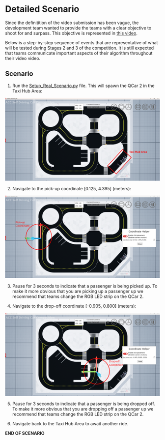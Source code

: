 # Detailed Scenario

Since the definitition of the video submission has been vague, the development team wanted to provide the teams with a clear objective to shoot for and surpass. This objective is represented in [this video](https://youtu.be/NtgBwlfGbMc).

Below is a step-by-step sequence of events that are representative of what will be tested during Stages 2 and 3 of the competition. It is still expected that teams communicate important aspects of their algorithm throughout their video video.

## Scenario

1. Run the [Setup_Real_Scenario.py](https://github.com/quanser/ACC-Competition-2025/blob/main/Docker/virtual_qcar2/python/Base_Scenarios_Python/Setup_Real_Scenario.py) file. This will spawn the QCar 2 in the Taxi Hub Area:
 
![Taxi Hub Area](https://github.com/quanser/ACC-Competition-2025/blob/main/Software_Setup/Pictures/TaxiHubArea.png)

2. Navigate to the pick-up coordinate [0.125, 4.395] (meters):

![Pick-Up coordinate](https://github.com/quanser/ACC-Competition-2025/blob/main/Software_Setup/Pictures/PickUpCoordinate.png)

3. Pause for 3 seconds to indicate that a passenger is being picked up. To make it more obvious that you are picking up a passenger up we recommend that teams change the RGB LED strip on the QCar 2.

4. Navigate to the drop-off coordinate [-0.905, 0.800] (meters):

![Drop Off Coordinate](https://github.com/quanser/ACC-Competition-2025/blob/main/Software_Setup/Pictures/DropOffCoordinate.png)

5. Pause for 3 seconds to indicate that a passenger is being dropped off. To make it more obvious that you are dropping off a passenger up we recommend that teams change the RGB LED strip on the QCar 2.

6. Navigate back to the Taxi Hub Area to await another ride.

**END OF SCENARIO**

